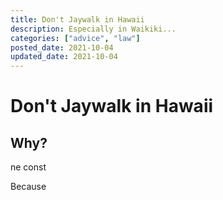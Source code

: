 ```yaml
---
title: Don't Jaywalk in Hawaii
description: Especially in Waikiki...
categories: ["advice", "law"]
posted_date: 2021-10-04
updated_date: 2021-10-04
---
```


# Don't Jaywalk in Hawaii

## Why?

ne const

Because